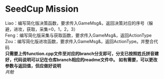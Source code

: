 # SeedCup Mission  
Liao：编写简化版决策函数，要求传入GameMsg&，返回决策对应的序号（躲避，进攻，获取，采集=0，1，2，3）  
Feng：编写简化版采集与获取函数，要求传入GameMsg&，返回ActionType  
Zou：编写简化版进攻函数，要求传入GameMsg&，返回ActionType。并整合代码  
**只需要上传function.cpp文件至对应的branch分支即可，分支已按照姓氏拼音建好，代码说明可以记在仓库branch相应的readme文件中。**
**如有需要，可以更改参数与返回值，但应做好说明**  
*共勉*
